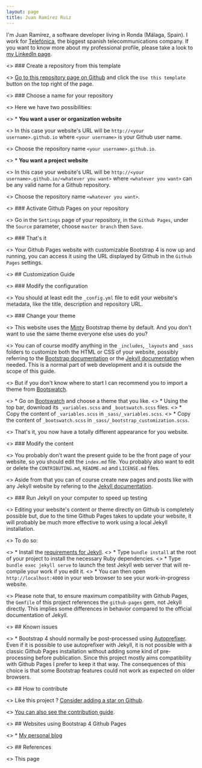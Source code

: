 ```yaml
---
layout: page
title: Juan Ramírez Ruiz
---
```


I'm Juan Ramírez, a software developer living in Ronda (Málaga, Spain). I work for [Telefónica](https://www.telefonica.com/), the biggest spanish telecommunications company. If you want to know more about my professional profile, please take a look to [my LinkedIn page](https://www.linkedin.com/in/juanramirez/).


<> ### Create a repository from this template

<> [Go to this repository page on Github](https://github.com/nicolas-van/bootstrap-4-github-pages) and click the `Use this template` button on the top right of the page.

<> ### Choose a name for your repository

<> Here we have two possibilities:

<> * **You want a user or organization website**

<>  In this case your website's URL will be `http://<your username>.github.io` where `<your username>` is your Github user name.

<>  Choose the repository name `<your username>.github.io`.

<> * **You want a project website**

<>  In this case your website's URL will be `http://<your username>.github.io/<whatever you want>` where `<whatever you want>` can be any valid name for a Github repository.

<>  Choose the repository name `<whatever you want>`.

<> ### Activate Github Pages on your repository

<> Go in the `Settings` page of your repository, in the `Github Pages`, under the `Source` parameter, choose `master branch` then `Save`.

<> ### That's it

<> Your Github Pages website with customizable Bootstrap 4 is now up and running, you can access it using the URL displayed by Github in the `Github Pages` settings.

<> ## Customization Guide

<> ### Modify the configuration

<> You should at least edit the `_config.yml` file to edit your website's metadata, like the title, description and repository URL.

<> ### Change your theme

<> This website uses the [Minty](https://bootswatch.com/minty/) Bootstrap theme by default. And you don't want to use the same theme everyone else uses do you?

<> You can of course modify anything in the `_includes`, `_layouts` and `_sass` folders to customize both the HTML or CSS of your website, possibly referring to the [Bootstrap documentation](https://getbootstrap.com/) or the [Jekyll documentation](https://jekyllrb.com/) when needed. This is a normal part of web development and it is outside the scope of this guide.

<> But if you don't know where to start I can recommend you to import a theme from [Bootswatch](https://bootswatch.com/).

<> * Go on [Bootswatch](https://bootswatch.com/) and choose a theme that you like.
<> * Using the top bar, download its `_variables.scss` and `_bootswatch.scss` files.
<> * Copy the content of `_variables.scss` in `_sass/_variables.scss`.
<> * Copy the content of `_bootswatch.scss` in `_sass/_bootstrap_customization.scss`.

<> That's it, you now have a totally different appearance for you website.

<> ### Modify the content

<> You probably don't want the present guide to be the front page of your website, so you should edit the `index.md` file. You probably also want to edit or delete the `CONTRIBUTING.md`, `README.md` and `LICENSE.md` files.

<> Aside from that you can of course create new pages and posts like with any Jekyll website by refering to the [Jekyll documentation](https://jekyllrb.com/).

<> ### Run Jekyll on your computer to speed up testing

<> Editing your website's content or theme directly on Github is completely possible but, due to the time Github Pages takes to update your website, it will probably be much more effective to work using a local Jekyll installation.

<> To do so:

<> * Install the [requirements for Jekyll](https://jekyllrb.com/docs/installation/).
<> * Type `bundle install` at the root of your project to install the necessary Ruby dependencies.
<> * Type `bundle exec jekyll serve` to launch the test Jekyll web server that will re-compile your work if you edit it.
<> * You can then open `http://localhost:4000` in your web browser to see your work-in-progress website.

<> Please note that, to ensure maximum compatibility with Github Pages, the `Gemfile` of this project references the `github-pages` gem, not Jekyll directly. This implies some differences in behavior compared to the official documentation of Jekyll.

<> ## Known issues

<> * Bootstrap 4 should normally be post-processed using [Autoprefixer](https://github.com/postcss/autoprefixer). Even if it is possible to use autoprefixer with Jekyll, it is not possible with a classic Github Pages installation without adding some kind of pre-processing before publication. Since this project mostly aims compatibility with Github Pages I prefer to keep it that way. The consequences of this choice is that some Bootstrap features could not work as expected on older browsers.

<> ## How to contribute

<> Like this project ? [Consider adding a star on Github](https://github.com/nicolas-van/bootstrap-4-github-pages).

<> [You can also see the contribution guide](https://github.com/nicolas-van/bootstrap-4-github-pages/blob/master/CONTRIBUTING.md).

<> ## Websites using Bootstrap 4 Github Pages

<> * [My personal blog](https://juanramirez.net/)

<> ## References

<> This page
